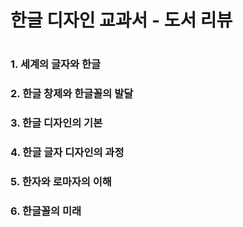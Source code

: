 <h1>한글 디자인 교과서 - 도서 리뷰<h1>

<h3>1. 세계의 글자와 한글</h3>
<h3>2. 한글 창제와 한글꼴의 발달</h3>
<h3>3. 한글 디자인의 기본</h3>
<h3>4. 한글 글자 디자인의 과정</h3>
<h3>5. 한자와 로마자의 이해</h3>
<h3>6. 한글꼴의 미래</h3>